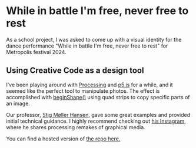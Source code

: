 # While in battle I'm free, never free to rest

As a school project, I was asked to come up with a visual identity for the dance performance "While in battle I'm free, never free to rest" for Metropolis festival 2024.

## Using Creative Code as a design tool

I’ve been playing around with [Processing](https://processing.org/) and [p5.js](https://p5js.org/) for a while, and it seemed like the perfect tool to manipulate photos. The effect is accomplished with [beginShape()](https://processing.org/reference/beginShape_.html) using quad strips to copy specific parts of an image.

Our professor, [Stig Møller Hansen](https://stigmollerhansen.dk/), gave some great examples and provided initial technical guidance. I highly recommend checking out [his Instagram](https://www.instagram.com/stigmollerhansen/), where he shares processing remakes of graphical media.

You can find a hosted version of [the repo here.](https://never-free-to-rest.netlify.app/)

